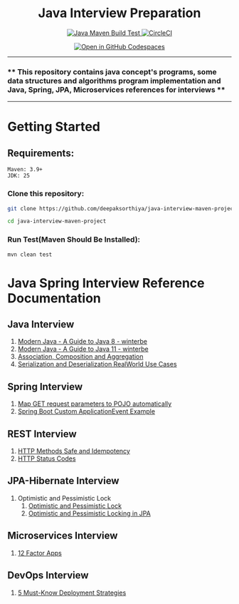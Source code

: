 <h1 style="text-align: center;">Java Interview Preparation</h1>

<p style="text-align: center;">
  <a href="https://github.com/deepaksorthiya/java-interview-maven-project/workflows/maven-build.yml">
    <img src="https://github.com/deepaksorthiya/java-interview-maven-project/actions/workflows/maven-build.yml/badge.svg" alt="Java Maven Build Test"/>
  </a>
  <a href="https://dl.circleci.com/status-badge/redirect/gh/deepaksorthiya/java-interview-maven-project/tree/main">
    <img src="https://dl.circleci.com/status-badge/img/gh/deepaksorthiya/java-interview-maven-project/tree/main.svg?style=svg" alt="CircleCI"/>
  </a>
</p>
<p style="text-align: center;">
  <a href="https://github.com/codespaces/new?hide_repo_select=true&ref=main&repo=774786801&skip_quickstart=true&machine=standardLinux32gb&devcontainer_path=.devcontainer%2Fdevcontainer.json">
    <img src="https://github.com/codespaces/badge.svg" alt="Open in GitHub Codespaces"/>
  </a>
</p>

---

### ** This repository contains java concept's programs, some data structures and algorithms program implementation and Java, Spring, JPA, Microservices references for interviews **

---

# Getting Started

## Requirements:

```
Maven: 3.9+
JDK: 25
```

### Clone this repository:

```bash
git clone https://github.com/deepaksorthiya/java-interview-maven-project.git
```

```bash
cd java-interview-maven-project
```

### Run Test(Maven Should Be Installed):

```bash
mvn clean test
```

# Java Spring Interview Reference Documentation

## Java Interview

1. [Modern Java - A Guide to Java 8 - winterbe](https://github.com/winterbe/java8-tutorial)
2. [Modern Java - A Guide to Java 11 - winterbe](https://winterbe.com/posts/2018/09/24/java-11-tutorial/)
3. [Association, Composition and Aggregation](https://www.geeksforgeeks.org/association-composition-aggregation-java/)
4. [Serialization and Deserialization RealWorld Use Cases](https://medium.com/@salvipriya97/serialization-and-deserialization-explained-with-examples-5e2e45af97ee)

## Spring Interview

1. [Map GET request parameters to POJO automatically](https://stackoverflow.com/questions/26612404/spring-map-get-request-parameters-to-pojo-automatically)
2. [Spring Boot Custom ApplicationEvent Example](https://medium.com/hprog99/mastering-events-in-spring-boot-a-comprehensive-guide-86348f968fc6)

## REST Interview

1. [HTTP Methods Safe and Idempotency](https://developer.mozilla.org/en-US/docs/Web/HTTP/Reference/Methods)
2. [HTTP Status Codes](https://developer.mozilla.org/en-US/docs/Web/HTTP/Reference/Status)

## JPA-Hibernate Interview

1. Optimistic and Pessimistic Lock
    1. [Optimistic and Pessimistic Lock](https://docs.jboss.org/hibernate/stable/orm/userguide/html_single/Hibernate_User_Guide.html#locking)
    2. [Optimistic and Pessimistic Locking in JPA](https://hackernoon.com/optimistic-and-pessimistic-locking-in-jpa)

## Microservices Interview

1. [12 Factor Apps](https://www.redhat.com/en/blog/12-factor-app)

## DevOps Interview

1. [5 Must-Know Deployment Strategies](https://newsletter.systemdesigncodex.com/p/5-must-know-deployment-strategies)
